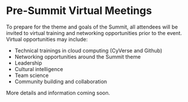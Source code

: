 # Pre-Summit Virtual Meetings

To prepare for the theme and goals of the Summit, all attendees will be invited to virtual training and networking opportunities prior to the event. Virtual opportunities may include:

- Technical trainings in cloud computing (CyVerse and Github)
- Networking opportunities around the Summit theme
- Leadership 
- Cultural intelligence
- Team science
- Community building and collaboration

More details and information coming soon.

